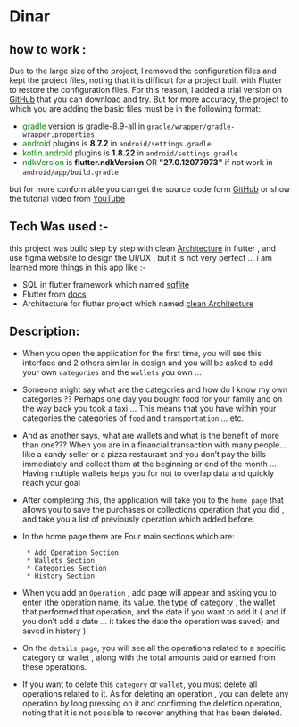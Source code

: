 # Dinar

## how to work :

Due to the large size of the project, I removed the configuration files and kept the project files, noting that it is
difficult for a project built with Flutter to restore the configuration files. For this reason, I added a trial version
on [GitHub](https://github.com/AbdulrahmanAlkhawwam/Dinar/releases/tag/v1.0.0) that you can download and try. But for more accuracy, the project to which you are adding the basic files
must be in the following format:

- <span style="color:green">gradle</span> version is gradle-8.9-all in ```gradle/wrapper/gradle-wrapper.properties```
- <span style="color:green">android</span> plugins is **8.7.2** in ```android/settings.gradle```
- <span style="color:green">kotlin.android</span> plugins is **1.8.22** in ```android/settings.gradle```
- <span style="color:green">ndkVersion</span> is **flutter.ndkVersion** OR **"27.0.12077973"** if not work in
  ```android/app/build.gradle```

but for more conformable you can get the source code form [GitHub](https://github.com/AbdulrahmanAlkhawwam/Dinar) or
show the tutorial video from [YouTube](https://www.youtube.com/watch?v=DLoSJ-Sw42Q)

## Tech Was used :-

this project was build step by step with
clean [Architecture](https://resocoder.com/2019/08/27/flutter-tdd-clean-architecture-course-1-explanation-project-structure/)
in flutter , and use figma website to design the UI/UX , but it is not very perfect ...
i am learned more things in this app like :-

- SQL in flutter framework which named [sqflite](https://pub.dev/packages/sqflite)
- Flutter from [docs](https://docs.flutter.dev/get-started/learn-flutter)
- Architecture for flutter project which
  named [clean Architecture](https://resocoder.com/2019/08/27/flutter-tdd-clean-architecture-course-1-explanation-project-structure/)

## Description:

- When you open the application for the first time, you will see this interface and 2 others similar
  in design and you will be asked to add your own `categories` and the `wallets` you own ...

- Someone might say what are the categories and how do I know my own categories ??
  Perhaps one day you bought food for your family and on the way back you took a taxi ... This means
  that you have within your categories the categories of `food` and `transportation` … etc.

- And as another says, what are wallets and what is the benefit of more than one???
  When you are in a financial transaction with many people... like a candy seller or a pizza
  restaurant and you don’t pay the bills immediately and collect them at the beginning or end of the
  month ... Having multiple wallets helps you for not to overlap data and quickly reach your goal

- After completing this, the application will take you to the `home page` that allows you to save
  the purchases or collections operation that you did , and take you a list of previously operation
  which added before.

- In the home page there are Four main sections which are:
  ```
   * Add Operation Section
   * Wallets Section
   * Categories Section
   * History Section
  ```

- When you add an `Operation` , add page will appear and asking you to enter (the operation name,
  its value, the type of category , the wallet that performed that operation, and the date if you
  want to add it { and if you don’t add a date ... it takes the date the operation was saved} and
  saved in history )

- On the `details page`, you will see all the operations related to a specific category or wallet ,
  along with the total amounts paid or earned from these operations.

- If you want to delete this `category` or `wallet`, you must delete all operations related to it.
  As for deleting an operation , you can delete any operation by long pressing on it and confirming
  the deletion operation, noting that it is not possible to recover anything that has been deleted.